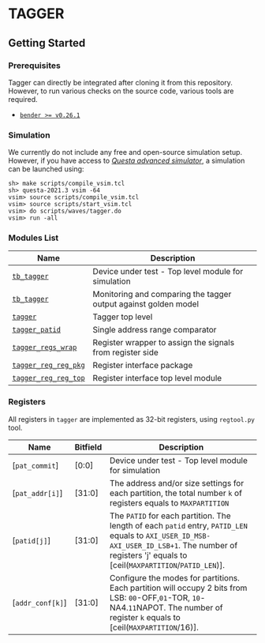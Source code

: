 # TAGGER

## Getting Started

### Prerequisites
Tagger can directly be integrated after cloning it from this repository. However, to run 
various checks on the source code, various tools are required.

- [`bender >= v0.26.1`](https://github.com/pulp-platform/bender)

### Simulation

We currently do not include any free and open-source simulation setup. However, if you have access to
[*Questa advanced simulator*](https://eda.sw.siemens.com/en-US/ic/questa/simulation/advanced-simulator/),
a simulation can be launched using:
```
sh> make scripts/compile_vsim.tcl
sh> questa-2021.3 vsim -64
vsim> source scripts/compile_vsim.tcl
vsim> source scripts/start_vsim.tcl
vsim> do scripts/waves/tagger.do
vsim> run -all
```
### Modules List

| Name                                                            | Description |
|-----------------------------------------------------------------|-------------|
| [`tb_tagger`](test/tb_tagger.sv)                                | Device under test - Top level module for simulation    |
| [`tb_tagger`](test/user_checker.sv)                             | Monitoring and comparing the tagger output against golden model |
| [`tagger`](src/tagger.sv)                                       | Tagger top level            |
| [`tagger_patid`](src/tagger_patid.sv)                           | Single address range comparator       |
| [`tagger_regs_wrap`](src/tagger_regs_wrap.sv)                   | Register wrapper to assign the signals from register side |
| [`tagger_reg_reg_pkg`](src/register/tagger_reg_reg_pkg.sv)      | Register interface package            |
| [`tagger_reg_reg_top`](src/register/tagger_reg_reg_top.sv)      | Register interface top level module            |

### Registers

All registers in `tagger` are implemented as 32-bit registers, using `regtool.py` tool.

| Name                       | Bitfield    | Description  |
|----------------------------|-------------|--------------|
| [`pat_commit`]             | \[0:0\]     | Device under test - Top level module for simulation    |
| [`pat_addr[i]`]            | \[31:0\]    | The address and/or size settings for each partition, the total number `k` of registers equals to `MAXPARTITION`    |
| [`patid[j]`]               | \[31:0\]    | The `PATID` for each partition. The length of each `patid` entry, `PATID_LEN` equals to `AXI_USER_ID_MSB-AXI_USER_ID_LSB+1`. The number of registers 'j' equals to [ceil(`MAXPARTITION`/`PATID_LEN`)]. |
| [`addr_conf[k]`]           | \[31:0\]    | Configure the modes for partitions. Each partition will occupy 2 bits from LSB: `00`-OFF,`01`-TOR, `10`-NA4.`11`NAPOT. The number of register `k` equals to [ceil(`MAXPARTITION`/16)]. |
